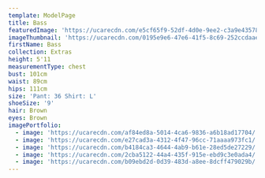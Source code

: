 ```yaml
---
template: ModelPage
title: Bass
featuredImage: 'https://ucarecdn.com/e5cf65f9-52df-4d0e-9ee2-c3a9e4357880/'
imageThumbnail: 'https://ucarecdn.com/0195e9e6-47e6-41f5-8c69-252ccdaaee9a/'
firstName: Bass
collection: Extras
height: 5'11
measurementType: chest
bust: 101cm
waist: 89cm
hips: 111cm
size: 'Pant: 36 Shirt: L'
shoeSize: '9'
hair: Brown
eyes: Brown
imagePortfolio:
  - image: 'https://ucarecdn.com/af84ed8a-5014-4ca6-9836-a6b18ad17704/'
  - image: 'https://ucarecdn.com/e27cad3a-4312-4f47-96cc-71aaaa973fc1/'
  - image: 'https://ucarecdn.com/b4184ca3-4644-4ab9-b61e-28ed5de27229/'
  - image: 'https://ucarecdn.com/2cba5122-44a4-435f-915e-ebd9c3e0ada4/'
  - image: 'https://ucarecdn.com/b09ebd2d-0d39-483d-a8ee-8dcff479029b/'
---
```


